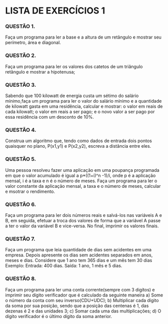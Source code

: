 # **LISTA DE EXERCÍCIOS 1**

### QUESTÃO 1.
Faça um programa para ler a base e a altura de um retângulo e mostrar seu perímetro, área e diagonal.

### QUESTÃO 2.
Faça um programa para ler os valores dos catetos de um triângulo retângulo e mostrar a hipotenusa;

### QUESTÃO 3.
Sabendo que 100 kilowatt de energia custa um sétimo do salário mínimo,faça um programa para ler o valor do salário mínimo e a quantidade de kilowatt gasta
em uma residência, calcular e mostrar: o valor em reais de cada kilowatt; o valor em reais a ser pago;
e o novo valor a ser pago por essa residência com um desconto de 10%.

### QUESTÃO 4.
Construa um algoritmo que, tendo como dados de entrada dois pontos quaisquer no plano, P(x1,y1) e P(x2,y2), escreva a distância entre eles.

### QUESTÃO 5.
Uma pessoa resolveu fazer uma aplicação em uma poupança programada em que o valor acumulado é igual a p*((1+i)^n -1)/i, onde p é a aplicação mensal,
i é a taxa e n é o número de meses. Faça um programa para ler o valor constante da aplicação mensal, a taxa e o número de meses, calcular e msotrar o rendimento.

### QUESTÃO 6.
Faça um programa para ler dois números reais e salvá-los nas variáveis A e B, em seguida, efetuar a troca dos valores de forma que a variável A passe a ter o valor da variável B e vice-versa. No final, imprimir os valores finais.

### QUESTÃO 7.
Faça um programa que leia quantidade de dias sem acidentes em uma empresa. Depois apresente os dias sem acidentes separados em anos, meses e dias. Considere que 1 ano tem 365 dias e um mês tem 30 dias
Exemplo:
Entrada: 400 dias. Saída: 1 ano, 1 mês e 5 dias.

### QUESTÃO 8.
Faça um programa para ler uma conta corrente(sempre com 3 digítos) e imprimir seu dígito verificador que é calculado da seguinte maneira
  a) Some o número da conta com seu inverso(CDU+UDC);
  b) Multiplicar cada dígito da soma por sua posição, sendo que a posição das centenas é 1, das dezenas é 2 e das unidades 3;
  c) Somar cada uma das multiplicações;
  d) O dígito verificador é o último dígito da soma anterior. 
